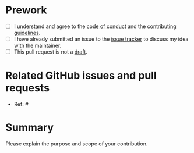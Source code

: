 # Prework

* [ ] I understand and agree to the [code of conduct](https://github.com/wlandau/targets/blob/main/CODE_OF_CONDUCT.md) and the [contributing guidelines](https://github.com/wlandau/targets/blob/main/CONTRIBUTING.md).
* [ ] I have already submitted an issue to the [issue tracker](http://github.com/wlandau/targets/issues) to discuss my idea with the maintainer.
* [ ] This pull request is not a [draft](https://github.blog/2019-02-14-introducing-draft-pull-requests).

# Related GitHub issues and pull requests

* Ref: #

# Summary

Please explain the purpose and scope of your contribution.
